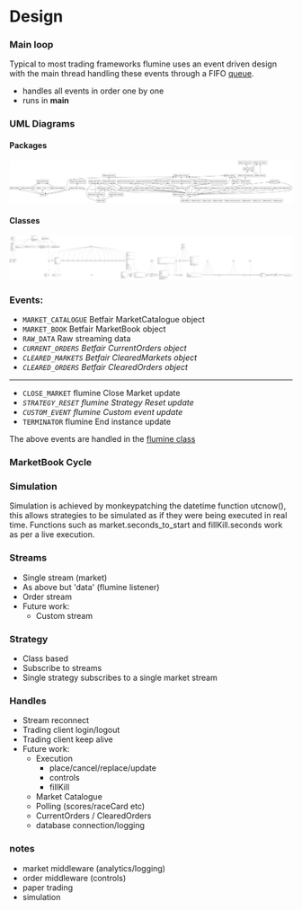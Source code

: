 # Design

### Main loop

Typical to most trading frameworks flumine uses an event driven design with the main thread handling these events through a FIFO [queue](https://docs.python.org/3/library/queue.html).

- handles all events in order one by one
- runs in __main__

### UML Diagrams

#### Packages

[![Placeholder](images/uml_packages.png)](images/uml_packages.png)

#### Classes

[![Placeholder](images/uml_classes.png)](images/uml_classes.png)

### Events:

- `MARKET_CATALOGUE` Betfair MarketCatalogue object
- `MARKET_BOOK` Betfair MarketBook object
- `RAW_DATA` Raw streaming data
- *`CURRENT_ORDERS` Betfair CurrentOrders object*
- *`CLEARED_MARKETS` Betfair ClearedMarkets object*
- *`CLEARED_ORDERS` Betfair ClearedOrders object*

___

- `CLOSE_MARKET` flumine Close Market update
- *`STRATEGY_RESET` flumine Strategy Reset update*
- *`CUSTOM_EVENT` flumine Custom event update*
- `TERMINATOR` flumine End instance update

The above events are handled in the [flumine class]()

### MarketBook Cycle

### Simulation

Simulation is achieved by monkeypatching the datetime function utcnow(), this allows strategies to be simulated as if they were being executed in real time. Functions such as market.seconds_to_start and fillKill.seconds work as per a live execution.

### Streams
- Single stream (market)
- As above but 'data' (flumine listener)
- Order stream
- Future work:
    - Custom stream

### Strategy
- Class based
- Subscribe to streams
- Single strategy subscribes to a single market stream

### Handles
- Stream reconnect
- Trading client login/logout
- Trading client keep alive
- Future work:
    - Execution
        - place/cancel/replace/update
        - controls
        - fillKill
    - Market Catalogue
    - Polling (scores/raceCard etc)
    - CurrentOrders / ClearedOrders
    - database connection/logging
    
### notes
- market middleware (analytics/logging)
- order middleware (controls)
- paper trading
- simulation
